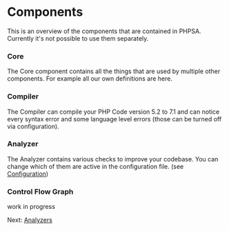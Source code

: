 # Components

This is an overview of the components that are contained in PHPSA. Currently it's not possible to use them separately.

### Core

The Core component contains all the things that are used by multiple other components. For example all our own definitions are here.

### Compiler

The Compiler can compile your PHP Code version 5.2 to 7.1 and can notice every syntax error and some language level errors (those can be turned off via configuration).

### Analyzer

The Analyzer contains various checks to improve your codebase. You can change which of them are active in the configuration file. (see [Configuration](./03_Configuration.md))

### Control Flow Graph

work in progress

Next: [Analyzers](./05_Analyzers.md)